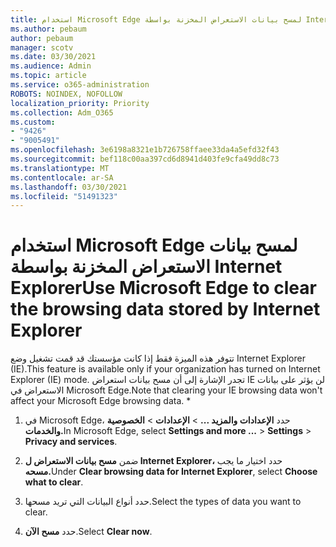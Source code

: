 ```yaml
---
title: استخدام Microsoft Edge لمسح بيانات الاستعراض المخزنة بواسطة Internet Explorer
ms.author: pebaum
author: pebaum
manager: scotv
ms.date: 03/30/2021
ms.audience: Admin
ms.topic: article
ms.service: o365-administration
ROBOTS: NOINDEX, NOFOLLOW
localization_priority: Priority
ms.collection: Adm_O365
ms.custom:
- "9426"
- "9005491"
ms.openlocfilehash: 3e6198a8321e1b726758ffaee33da4a5efd32f43
ms.sourcegitcommit: bef118c00aa397cd6d8941d403fe9cfa49dd8c73
ms.translationtype: MT
ms.contentlocale: ar-SA
ms.lasthandoff: 03/30/2021
ms.locfileid: "51491323"
---
```

# <a name="use-microsoft-edge-to-clear-the-browsing-data-stored-by-internet-explorer"></a><span data-ttu-id="5328a-102">استخدام Microsoft Edge لمسح بيانات الاستعراض المخزنة بواسطة Internet Explorer</span><span class="sxs-lookup"><span data-stu-id="5328a-102">Use Microsoft Edge to clear the browsing data stored by Internet Explorer</span></span>

<span data-ttu-id="5328a-103">تتوفر هذه الميزة فقط إذا كانت مؤسستك قد قمت تشغيل وضع Internet Explorer (IE).</span><span class="sxs-lookup"><span data-stu-id="5328a-103">This feature is available only if your organization has turned on Internet Explorer (IE) mode.</span></span> <span data-ttu-id="5328a-104">تجدر الإشارة إلى أن مسح بيانات استعراض IE لن يؤثر على بيانات الاستعراض في Microsoft Edge.</span><span class="sxs-lookup"><span data-stu-id="5328a-104">Note that clearing your IE browsing data won't affect your Microsoft Edge browsing data.</span></span>
*
1. <span data-ttu-id="5328a-105">في Microsoft Edge، حدد **الإعدادات والمزيد ...**  >  **الإعدادات**  >  **الخصوصية والخدمات.**</span><span class="sxs-lookup"><span data-stu-id="5328a-105">In Microsoft Edge, select **Settings and more ...** > **Settings** > **Privacy and services**.</span></span>

1. <span data-ttu-id="5328a-106">ضمن **مسح بيانات الاستعراض ل Internet Explorer،** حدد اختيار ما يجب **مسحه.**</span><span class="sxs-lookup"><span data-stu-id="5328a-106">Under **Clear browsing data for Internet Explorer**, select **Choose what to clear**.</span></span>

1. <span data-ttu-id="5328a-107">حدد أنواع البيانات التي تريد مسحها.</span><span class="sxs-lookup"><span data-stu-id="5328a-107">Select the types of data you want to clear.</span></span>

1. <span data-ttu-id="5328a-108">حدد **مسح الآن**.</span><span class="sxs-lookup"><span data-stu-id="5328a-108">Select **Clear now**.</span></span>